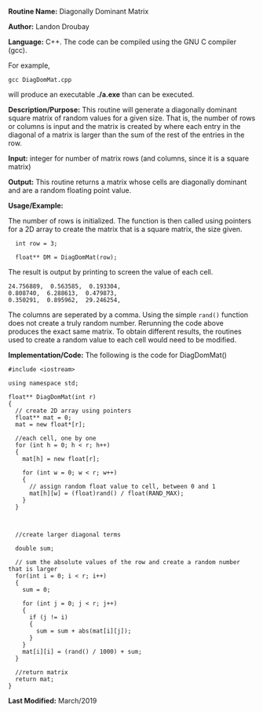 **Routine Name:**           Diagonally Dominant Matrix

**Author:** Landon Droubay

**Language:** C++. The code can be compiled using the GNU C compiler (gcc).

For example,

    gcc DiagDomMat.cpp

will produce an executable **./a.exe** than can be executed.

**Description/Purpose:** This routine will generate a diagonally dominant square matrix of random values for a given size. That is, the number of rows or columns is input and the matrix is created by where each entry in the diagonal of a matrix is larger than the sum of the rest of the entries in the row.

**Input:** integer for number of matrix rows (and columns, since it is a square matrix)

**Output:** This routine returns a matrix whose cells are diagonally dominant and are a random floating point value.

**Usage/Example:**

The number of rows is initialized. The function is then called using pointers for a 2D array to create the matrix that is a square matrix, the size given. 

```
  int row = 3;

  float** DM = DiagDomMat(row);
```

The result is output by printing to screen the value of each cell.
```
24.756889,  0.563585,  0.193304,
0.808740,  6.288613,  0.479873,
0.350291,  0.895962,  29.246254,
```

The columns are seperated by a comma. Using the simple `rand()` function does not create a truly random number. Rerunning the code above produces the exact same matrix. To obtain different results, the routines used to create a random value to each cell would need to be modified.

**Implementation/Code:** The following is the code for DiagDomMat()

```c_cpp
#include <iostream>

using namespace std;

float** DiagDomMat(int r)
{
  // create 2D array using pointers
  float** mat = 0;
  mat = new float*[r];

  //each cell, one by one
  for (int h = 0; h < r; h++)
  {
    mat[h] = new float[r];

    for (int w = 0; w < r; w++)
    {
      // assign random float value to cell, between 0 and 1
      mat[h][w] = (float)rand() / float(RAND_MAX);
    }
  }
  
  

  //create larger diagonal terms

  double sum;

  // sum the absolute values of the row and create a random number that is larger
  for(int i = 0; i < r; i++)
  { 
    sum = 0;

    for (int j = 0; j < r; j++)
    {
      if (j != i)
      {
        sum = sum + abs(mat[i][j]);
      }
    }
    mat[i][i] = (rand() / 1000) + sum;
  }

  //return matrix
  return mat;
}

```
**Last Modified:** March/2019


